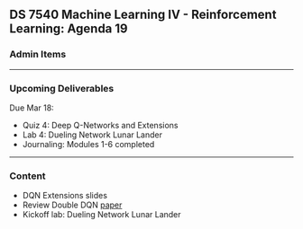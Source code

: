 ## DS 7540 Machine Learning IV - Reinforcement Learning: Agenda 19


### Admin Items


---

### Upcoming Deliverables

Due Mar 18:  
- Quiz 4: Deep Q-Networks and Extensions
- Lab 4: Dueling Network Lunar Lander
- Journaling: Modules 1-6 completed

---

### Content

- DQN Extensions slides
- Review Double DQN [paper](https://arxiv.org/pdf/1509.06461.pdf)
- Kickoff lab: Dueling Network Lunar Lander

